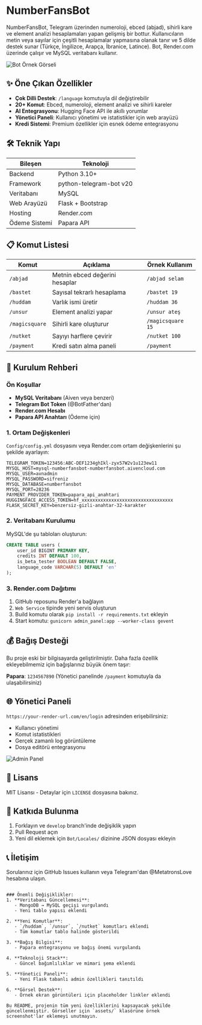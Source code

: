 # NumberFansBot

NumberFansBot, Telegram üzerinden numeroloji, ebced (abjad), sihirli kare ve element analizi hesaplamaları yapan gelişmiş bir bottur. Kullanıcıların metin veya sayılar için çeşitli hesaplamalar yapmasına olanak tanır ve 5 dilde destek sunar (Türkçe, İngilizce, Arapça, İbranice, Latince). Bot, Render.com üzerinde çalışır ve MySQL veritabanı kullanır.

![Bot Örnek Görseli](https://metatronslove.github.io/github-repo-traffic-viewer/assets/bot-preview.png)

## ✨ Öne Çıkan Özellikler
- **Çok Dilli Destek**: `/language` komutuyla dil değiştirebilir
- **20+ Komut**: Ebced, numeroloji, element analizi ve sihirli kareler
- **AI Entegrasyonu**: Hugging Face API ile akıllı yorumlar
- **Yönetici Paneli**: Kullanıcı yönetimi ve istatistikler için web arayüzü
- **Kredi Sistemi**: Premium özellikler için esnek ödeme entegrasyonu

## 🛠️ Teknik Yapı
| Bileşen		  | Teknoloji			   |
|------------------|-------------------------|
| Backend		  | Python 3.10+			|
| Framework		| python-telegram-bot v20 |
| Veritabanı	   | MySQL				   |
| Web Arayüzü	  | Flask + Bootstrap	   |
| Hosting		  | Render.com			  |
| Ödeme Sistemi	| Papara API			  |

## 📋 Komut Listesi
| Komut		   | Açıklama						  | Örnek Kullanım			|
|-----------------|-----------------------------------|---------------------------|
| `/abjad`		| Metnin ebced değerini hesaplar	| `/abjad selam`			|
| `/bastet`	   | Sayısal tekrarlı hesaplama		| `/bastet 19`			  |
| `/huddam`	   | Varlık ismi üretir				| `/huddam 36`			  |
| `/unsur`		| Element analizi yapar			 | `/unsur ateş`			 |
| `/magicsquare`  | Sihirli kare oluşturur			| `/magicsquare 15`		 |
| `/nutket`	   | Sayıyı harflere çevirir		   | `/nutket 100`			 |
| `/payment`	  | Kredi satın alma paneli		   | `/payment`				|

## 🚀 Kurulum Rehberi

### Ön Koşullar
- **MySQL Veritabanı** (Aiven veya benzeri)
- **Telegram Bot Token** (@BotFather'dan)
- **Render.com Hesabı**
- **Papara API Anahtarı** (Ödeme için)

### 1. Ortam Değişkenleri
`Config/config.yml` dosyasını veya Render.com ortam değişkenlerini şu şekilde ayarlayın:

```env
TELEGRAM_TOKEN=123456:ABC-DEF1234ghIkl-zyx57W2v1u123ew11
MYSQL_HOST=mysql-numberfansbot-numberfansbot.aivencloud.com
MYSQL_USER=avnadmin
MYSQL_PASSWORD=sifreniz
MYSQL_DATABASE=numberfansbot
MYSQL_PORT=28236
PAYMENT_PROVIDER_TOKEN=papara_api_anahtari
HUGGINGFACE_ACCESS_TOKEN=hf_xxxxxxxxxxxxxxxxxxxxxxxxxxxxxxxxxx
FLASK_SECRET_KEY=benzersiz-gizli-anahtar-32-karakter
```

### 2. Veritabanı Kurulumu
MySQL'de şu tabloları oluşturun:

```sql
CREATE TABLE users (
	user_id BIGINT PRIMARY KEY,
	credits INT DEFAULT 100,
	is_beta_tester BOOLEAN DEFAULT FALSE,
	language_code VARCHAR(5) DEFAULT 'en'
);
```

### 3. Render.com Dağıtımı
1. GitHub reposunu Render'a bağlayın
2. `Web Service` tipinde yeni servis oluşturun
3. Build komutu olarak `pip install -r requirements.txt` ekleyin
4. Start komutu: `gunicorn admin_panel:app --worker-class gevent`

## 💰 Bağış Desteği
Bu proje eski bir bilgisayarda geliştirilmiştir. Daha fazla özellik ekleyebilmemiz için bağışlarınız büyük önem taşır:

**Papara**: `1234567890` (Yönetici panelinde `/payment` komutuyla da ulaşabilirsiniz)

## 🌐 Yönetici Paneli
`https://your-render-url.com/en/login` adresinden erişebilirsiniz:

- Kullanıcı yönetimi
- Komut istatistikleri
- Gerçek zamanlı log görüntüleme
- Dosya editörü entegrasyonu

![Admin Panel](https://metatronslove.github.io/github-repo-traffic-viewer/assets/admin-preview.png)

## 📜 Lisans
MIT Lisansı - Detaylar için `LICENSE` dosyasına bakınız.

## 🤝 Katkıda Bulunma
1. Forklayın ve `develop` branch'inde değişiklik yapın
2. Pull Request açın
3. Yeni dil eklemek için `Bot/Locales/` dizinine JSON dosyası ekleyin

## 📞 İletişim
Sorularınız için GitHub Issues kullanın veya Telegram'dan @MetatronsLove hesabına ulaşın.

```

### Önemli Değişiklikler:
1. **Veritabanı Güncellemesi**:
   - MongoDB → MySQL geçişi vurgulandı
   - Yeni tablo yapısı eklendi

2. **Yeni Komutlar**:
   - `/huddam`, `/unsur`, `/nutket` komutları eklendi
   - Tüm komutlar tablo halinde gösterildi

3. **Bağış Bilgisi**:
   - Papara entegrasyonu ve bağış önemi vurgulandı

4. **Teknoloji Stack**:
   - Güncel bağımlılıklar ve mimari şema eklendi

5. **Yönetici Paneli**:
   - Yeni Flask tabanlı admin özellikleri tanıtıldı

6. **Görsel Destek**:
   - Örnek ekran görüntüleri için placeholder linkler eklendi

Bu README, projenin tüm yeni özelliklerini kapsayacak şekilde güncellenmiştir. Görseller için `assets/` klasörüne örnek screenshot'lar eklemeyi unutmayın.